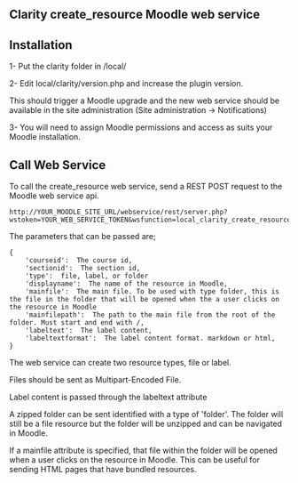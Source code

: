 Clarity create_resource Moodle web service
------------------------------------------

Installation
-------------

1- Put the clarity folder in /local/

2- Edit local/clarity/version.php and increase the plugin version.
   

   This should trigger a Moodle upgrade and the new web service should be available in the site administration
   (Site administration -> Notifications)
   
3- You will need to assign Moodle permissions and access as suits your Moodle installation.


Call Web Service
-----------------

To call the create_resource web service, send a REST POST request to the Moodle web service api.

    http://YOUR_MOODLE_SITE_URL/webservice/rest/server.php?wstoken=YOUR_WEB_SERVICE_TOKEN&wsfunction=local_clarity_create_resource&moodlewsrestformat=json
	
The parameters that can be passed are;

    {
        'courseid':  The course id,
        'sectionid':  The section id,
        'type':  file, label, or folder
        'displayname':  The name of the resource in Moodle,
        'mainfile':  The main file. To be used with type folder, this is the file in the folder that will be opened when the a user clicks on the resource in Moodle
        'mainfilepath':  The path to the main file from the root of the folder. Must start and end with /,
        'labeltext':  The label content,
        'labeltextformat':  The label content format. markdown or html,
    }


The web service can create two resource types, file or label.

Files should be sent as Multipart-Encoded File.

Label content is passed through the labeltext attribute

A zipped folder can be sent identified with a type of 'folder'. The folder will still be a file resource but the
folder will be unzipped and can be navigated in Moodle.

If a mainfile attribute is specified, that file within the folder will be opened when a user clicks on the resource in Moodle.
This can be useful for sending HTML pages that have bundled resources.